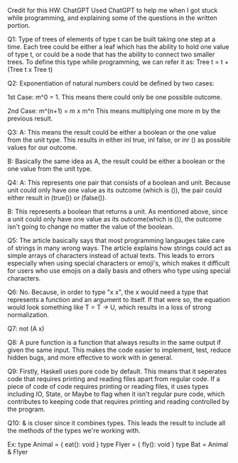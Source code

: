 Credit for this HW: ChatGPT
Used ChatGPT to help me when I got stuck while programming, and explaining some of the questions in the written portion.



Q1: Type of trees of elements of type t can be built taking one step at a time. Each tree could be either a leaf which has the ability to hold one value of type t, or could be a node that has the ability to connect two smaller trees. To define this type while programming, we can refer it as:
Tree t = t + (Tree t x Tree t)


Q2: Exponentiation of natural numbers could be defined by two cases:

1st Case: m^0 = 1.
This means there could only be one possible outcome.

2nd Case: m^(n+1) = m x m^n
This means multiplying one more m by the previous result.


Q3:
A: This means the result could be either a boolean or the one value from the unit type. This results in either inl true, inl false, or inr () as possible values for our outcome.

B: Basically the same idea as A, the result could be either a boolean or the one value from the unit type.


Q4: 
A: This represents one pair that consists of a boolean and unit. Because unit could only have one value as its outcome (which is ()), the pair could either result in (true()) or (false()).

B: This represents a boolean that returns a unit. As mentioned above, since a unit could only have one value as its outcome(which is ()), the outcome isn't going to change no matter the value of the boolean.


Q5: The article basically says that most programming langauges take care of strings in many wrong ways. The article explains how strings could act as simple arrays of characters instead of actual texts. This leads to errors especially when using special characters or emoji's, which makes it difficult for users who use emojis on a daily basis and others who type using special characters.


Q6: No. Because, in order to type "x x", the x would need a type that represents a function and an argument to itself. If that were so, the equation would look something like T = T -> U, which results in a loss of strong normalization.


Q7: not (A x)


Q8: A pure function is a function that always results in the same output if given the same input. This makes the code easier to implement, test, reduce hidden bugs, and more effective to work with in general.


Q9: Firstly, Haskell uses pure code by default. This means that it seperates code that requires printing and reading files apart from regular code. If a piece of code of code requires printing or reading files, it uses types including IO, State, or Maybe to flag when it isn't regular pure code, which contributes to keeping code that requires printing and reading controlled by the program.


Q10: & is closer since it combines types. This leads the result to include all the methods of the types we're working with.

Ex:
type Animal = { eat(): void }
type Flyer = { fly(): void }
type Bat = Animal & Flyer


